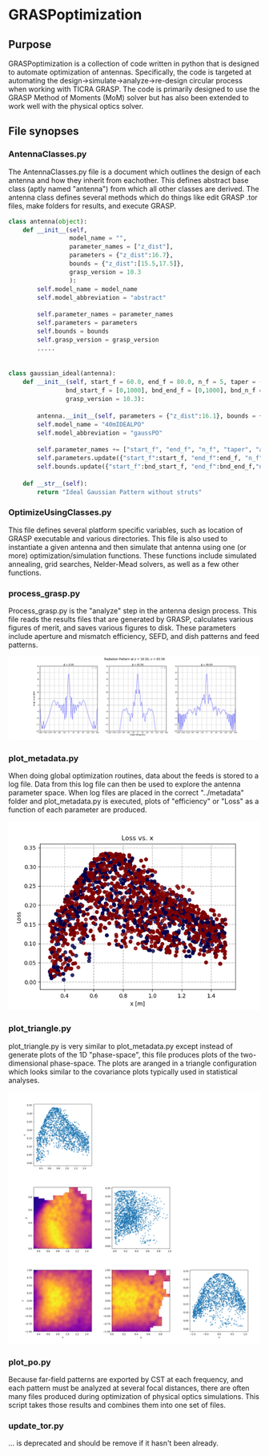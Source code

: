 # GRASPoptimization

## Purpose
GRASPoptimization is a collection of code written in python that is designed to automate optimization of antennas. Specifically, the code is targeted at automating the design->simulate->analyze->re-design circular process when working with TICRA GRASP. The code is primarily designed to use the GRASP Method of Moments (MoM) solver but has also been extended to work well with the physical optics solver.

## File synopses

### AntennaClasses.py
The AntennaClasses.py file is a document which outlines the design of each antenna and how they inherit from eachother. This defines abstract base class (aptly named "antenna") from which all other classes are derived. The antenna class defines several methods which do things like edit GRASP .tor files, make folders for results, and execute GRASP.

``` python
class antenna(object):
	def __init__(self,
				 model_name = "",			 
				 parameter_names = ["z_dist"],
				 parameters = {"z_dist":16.7},
				 bounds = {"z_dist":[15.5,17.5]},
				 grasp_version = 10.3
				 ):
		self.model_name = model_name
		self.model_abbreviation = "abstract"
		
		self.parameter_names = parameter_names
		self.parameters = parameters
		self.bounds = bounds
		self.grasp_version = grasp_version
		.....


class gaussian_ideal(antenna):
	def __init__(self, start_f = 60.0, end_f = 80.0, n_f = 5, taper = -10, angle = 64,
				bnd_start_f = [0,1000], bnd_end_f = [0,1000], bnd_n_f =[1,1000], bnd_taper = [-14,-8], bnd_angle = [50, 80],
				grasp_version = 10.3):
		
		antenna.__init__(self, parameters = {"z_dist":16.1}, bounds = {"z_dist":[16,17.0]}, grasp_version = grasp_version)
		self.model_name = "40mIDEALPO"
		self.model_abbreviation = "gaussPO"

		self.parameter_names += ["start_f", "end_f", "n_f", "taper", "angle"]
		self.parameters.update({"start_f":start_f, "end_f":end_f, "n_f":n_f, "taper":taper, "angle":angle})
		self.bounds.update({"start_f":bnd_start_f, "end_f":bnd_end_f,"n_f":bnd_n_f, "taper":bnd_taper, "angle":bnd_angle})
		
	def __str__(self):
		return "Ideal Gaussian Pattern without struts"

```

### OptimizeUsingClasses.py
This file defines several platform specific variables, such as location of GRASP executable and various directories. This file is also used to instantiate a given antenna and then simulate that antenna using one (or more) optimization/simulation functions. These functions include simulated annealing, grid searches, Nelder-Mead solvers, as well as a few other functions.

### process_grasp.py
Process_grasp.py is the "analyze" step in the antenna design process. This file reads the results files that are generated by GRASP, calculates various figures of merit, and saves various figures to disk. These parameters include aperture and mismatch efficiency, SEFD, and dish patterns and feed patterns.

![radiation pattern example plot](https://github.com/devincody/GRASPoptimization/blob/master/img/dishpat.png "radiation pattern example plot")

### plot_metadata.py
When doing global optimization routines, data about the feeds is stored to a log file. Data from this log file can then be used to explore the antenna parameter space. When log files are placed in the correct "../metadata" folder and plot_metadata.py is executed, plots of "efficiency" or "Loss" as a function of each parameter are produced. 

![metadata example plot](https://github.com/devincody/GRASPoptimization/blob/master/img/x.png "metadata example plot")

### plot_triangle.py
plot_triangle.py is very similar to plot_metadata.py except instead of generate plots of the 1D "phase-space", this file produces plots of the two-dimensional phase-space. The plots are aranged in a triangle configuration which looks similar to the covariance plots typically used in statistical analyses.

![triangle example plot](https://github.com/devincody/GRASPoptimization/blob/master/img/triangle.png "triangle example plot")

### plot_po.py
Because far-field patterns are exported by CST at each frequency, and each pattern must be analyzed at several focal distances, there are often many files produced during optimization of physical optics simulations. This script takes those results and combines them into one set of files.

### update_tor.py
... is deprecated and should be remove if it hasn't been already.
